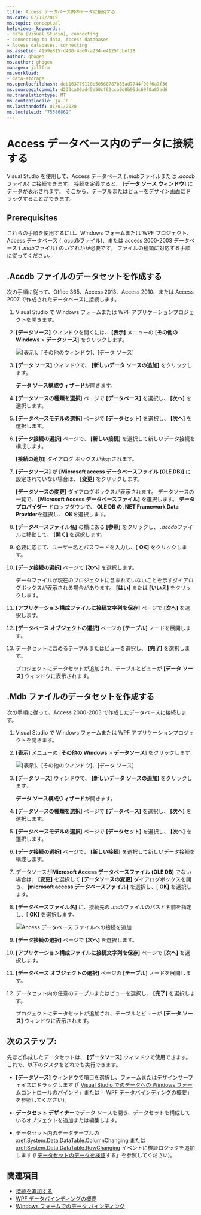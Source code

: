```yaml
---
title: Access データベース内のデータに接続する
ms.date: 07/18/2019
ms.topic: conceptual
helpviewer_keywords:
- data [Visual Studio], connecting
- connecting to data, Access databases
- Access databases, connecting
ms.assetid: 4159e815-d430-4ad0-a234-e4125fcbef18
author: ghogen
ms.author: ghogen
manager: jillfra
ms.workload:
- data-storage
ms.openlocfilehash: deb163779110c50560787b35ad7744f90f6a7f36
ms.sourcegitcommit: d233ca00ad45e50cf62cca0d0b95dc69f0a87ad6
ms.translationtype: MT
ms.contentlocale: ja-JP
ms.lasthandoff: 01/01/2020
ms.locfileid: "75586862"
---
```

# <a name="connect-to-data-in-an-access-database"></a>Access データベース内のデータに接続する

Visual Studio を使用して、Access データベース ( *.mdb*ファイルまたは *.accdb*ファイル) に接続できます。 接続を定義すると、 **[データ ソース ウィンドウ]** にデータが表示されます。 そこから、テーブルまたはビューをデザイン画面にドラッグすることができます。

## <a name="prerequisites"></a>Prerequisites

これらの手順を使用するには、Windows フォームまたは WPF プロジェクト、Access データベース ( *.accdb*ファイル)、または access 2000-2003 データベース ( *.mdb*ファイル) のいずれかが必要です。 ファイルの種類に対応する手順に従ってください。

## <a name="create-a-dataset-for-an-accdb-file"></a>.Accdb ファイルのデータセットを作成する

次の手順に従って、Office 365、Access 2013、Access 2010、または Access 2007 で作成されたデータベースに接続します。

1. Visual Studio で Windows フォームまたは WPF アプリケーションプロジェクトを開きます。

2. **[データソース]** ウィンドウを開くには、 **[表示]** メニューの [**その他の Windows** > **データソース**] をクリックします。

   ![[表示]、[その他のウィンドウ]、[データ ソース]](../data-tools/media/viewdatasources.png)

3. **[データ ソース]** ウィンドウで、 **[新しいデータ ソースの追加]** をクリックします。

   **データ ソース構成ウィザード**が開きます。

4. **[データソースの種類を選択]** ページで **[データベース]** を選択し、 **[次へ]** を選択します。

5. **[データベースモデルの選択]** ページで **[データセット]** を選択し、 **[次へ]** を選択します。

6. **[データ接続の選択]** ページで、 **[新しい接続]** を選択して新しいデータ接続を構成します。

   **[接続の追加]** ダイアログ ボックスが表示されます。

7. **[データソース]** が **[Microsoft access データベースファイル (OLE DB)]** に設定されていない場合は、 **[変更]** をクリックします。

   **[データソースの変更]** ダイアログボックスが表示されます。 データソースの一覧で、 **[Microsoft Access データベースファイル]** を選択します。 **データプロバイダー** ドロップダウンで、 **OLE DB の .NET Framework Data Provider**を選択し、 **OK**を選択します。

8. **[データベースファイル名]** の横にある **[参照]** をクリックし、 *.accdb*ファイルに移動して、 **[開く]** を選択します。

9. 必要に応じて、ユーザー名とパスワードを入力し、[ **OK]** をクリックします。

10. **[データ接続の選択]** ページで **[次へ]** を選択します。

    データファイルが現在のプロジェクトに含まれていないことを示すダイアログボックスが表示される場合があります。 **[はい]** または **[いいえ]** をクリックします。

11. **[アプリケーション構成ファイルに接続文字列を保存]** ページで **[次へ]** を選択します。

12. **[データベース オブジェクトの選択]** ページの **[テーブル]** ノードを展開します。

13. データセットに含めるテーブルまたはビューを選択し、 **[完了]** を選択します。

    プロジェクトにデータセットが追加され、テーブルとビューが **[データ ソース]** ウィンドウに表示されます。

## <a name="create-a-dataset-for-an-mdb-file"></a>.Mdb ファイルのデータセットを作成する

次の手順に従って、Access 2000-2003 で作成したデータベースに接続します。

1. Visual Studio で Windows フォームまたは WPF アプリケーションプロジェクトを開きます。

2. **[表示]** メニューの [**その他の Windows** > **データソース**] をクリックします。

   ![[表示]、[その他のウィンドウ]、[データ ソース]](../data-tools/media/viewdatasources.png)

3. **[データ ソース]** ウィンドウで、 **[新しいデータ ソースの追加]** をクリックします。

    **データ ソース構成ウィザード**が開きます。

4. **[データソースの種類を選択]** ページで **[データベース]** を選択し、 **[次へ]** を選択します。

5. **[データベースモデルの選択]** ページで **[データセット]** を選択し、 **[次へ]** を選択します。

6. **[データ接続の選択]** ページで、 **[新しい接続]** を選択して新しいデータ接続を構成します。

7. データソースが**Microsoft Access データベースファイル (OLE DB)** でない場合は、 **[変更]** を選択して **[データソースの変更]** ダイアログボックスを開き、 **[microsoft access データベースファイル]** を選択し、[ **OK]** を選択します。

8. **[データベースファイル名]** に、接続先の *.mdb*ファイルのパスと名前を指定し、[ **OK]** を選択します。

   ![Access データベース ファイルへの接続を追加](../data-tools/media/add-connection-access-db.png)

9. **[データ接続の選択]** ページで **[次へ]** を選択します。

10. **[アプリケーション構成ファイルに接続文字列を保存]** ページで **[次へ]** を選択します。

11. **[データベース オブジェクトの選択]** ページの **[テーブル]** ノードを展開します。

12. データセット内の任意のテーブルまたはビューを選択し、 **[完了]** を選択します。

    プロジェクトにデータセットが追加され、テーブルとビューが **[データ ソース]** ウィンドウに表示されます。

## <a name="next-steps"></a>次のステップ:

先ほど作成したデータセットは、 **[データソース]** ウィンドウで使用できます。 これで、以下のタスクをどれでも実行できます。

- **[データソース]** ウィンドウで項目を選択し、フォームまたはデザインサーフェイスにドラッグします (「 [Visual Studio でのデータへの Windows フォームコントロールのバインド](../data-tools/bind-windows-forms-controls-to-data-in-visual-studio.md)」または「 [WPF データバインディングの概要](/dotnet/desktop-wpf/data/data-binding-overview)」を参照してください)。

- **データセット デザイナー**でデータ ソースを開き、データセットを構成しているオブジェクトを追加または編集します。

- データセット内のデータテーブルの <xref:System.Data.DataTable.ColumnChanging> または <xref:System.Data.DataTable.RowChanging> イベントに検証ロジックを追加します (「[データセットのデータを検証](../data-tools/validate-data-in-datasets.md)する」を参照してください)。

## <a name="see-also"></a>関連項目

- [接続を追加する](../data-tools/add-new-connections.md)
- [WPF データバインディングの概要](/dotnet/framework/wpf/data/data-binding-overview)
- [Windows フォームでのデータ バインディング](/dotnet/framework/winforms/data-binding-and-windows-forms)
